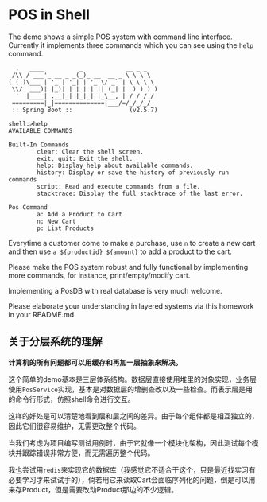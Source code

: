 # POS in Shell

The demo shows a simple POS system with command line interface. Currently it implements three commands which you can see using the `help` command.

```shell
  .   ____          _            __ _ _
 /\\ / ___'_ __ _ _(_)_ __  __ _ \ \ \ \
( ( )\___ | '_ | '_| | '_ \/ _` | \ \ \ \
 \\/  ___)| |_)| | | | | || (_| |  ) ) ) )
  '  |____| .__|_| |_|_| |_\__, | / / / /
 =========|_|==============|___/=/_/_/_/
 :: Spring Boot ::                (v2.5.7)
 
shell:>help
AVAILABLE COMMANDS

Built-In Commands
        clear: Clear the shell screen.
        exit, quit: Exit the shell.
        help: Display help about available commands.
        history: Display or save the history of previously run commands
        script: Read and execute commands from a file.
        stacktrace: Display the full stacktrace of the last error.

Pos Command
        a: Add a Product to Cart
        n: New Cart
        p: List Products
```

Everytime a customer come to make a purchase, use `n` to create a new cart and then use `a ${productid} ${amount}` to add a product to the cart.

Please make the POS system robust and fully functional by implementing more commands, for instance, print/empty/modify cart.

Implementing a PosDB with real database is very much welcome.

Please elaborate your understanding in layered systems via this homework in your README.md.



## 	关于分层系统的理解

**计算机的所有问题都可以用缓存和再加一层抽象来解决。**

这个简单的demo基本是三层体系结构。数据层直接使用堆里的对象实现，业务层使用`PosService`实现，基本是对数据层的增删查改以及一些检查。而表示层是用的命令行形式，仿照shell命令进行交互。

这样的好处是可以清楚地看到层和层之间的差异。由于每个组件都是相互独立的，因此它们很容易维护，无需更改整个代码。

当我们考虑为项目编写测试用例时，由于它就像一个模块化架构，因此测试每个模块并跟踪错误非常方便，而无需遍历整个代码。

我也尝试用`redis`来实现它的数据库（我感觉它不适合干这个，只是最近找实习有必要学习才来试试手的），倘若用它来读取Cart会面临序列化的问题，倒是可以用来存Product，但是需要改动Product那边的不少逻辑。



